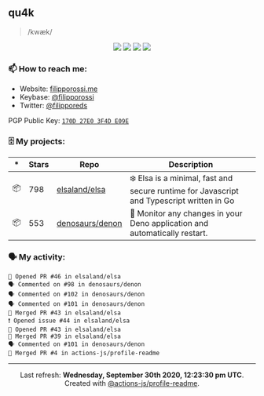 ## qu4k

> /kwæk/

<p align="center">
  <img src="https://img.shields.io/badge/last%20major%20release-aug.%202000-important" />
  <img src="https://img.shields.io/badge/unminified%20size-6%20feet%206%20inches-informational" />
  <img src="https://img.shields.io/badge/vulnerabilities-high-critical" />
  <img src="https://img.shields.io/badge/code%20quality-A%20for%20effort-success" />
</p>

### 📫 How to reach me:

- Website: [filipporossi.me](https://filipporossi.me/)
- Keybase: [@filipporossi](https://keybase.io/filipporossi)
- Twitter: [@filipporeds](https://keybase.io/filipporeds)

PGP Public Key: [`170D 27E0 3F4D E09E`](https://keybase.io/filipporossi/pgp_keys.asc)

### 🗄 My projects:

|*|Stars|Repo|Description|
|---|---|---|---|
| 📦 | 798 | [elsaland/elsa](https://github.com/elsaland/elsa) | ❄️ Elsa is a minimal, fast and secure runtime for Javascript and Typescript written in Go |
| 📦 | 553 | [denosaurs/denon](https://github.com/denosaurs/denon) | 👀 Monitor any changes in your Deno application and automatically restart. |

### 🗣 My activity:

```
💪 Opened PR #46 in elsaland/elsa
🗣 Commented on #98 in denosaurs/denon
🗣 Commented on #102 in denosaurs/denon
🗣 Commented on #101 in denosaurs/denon
🎉 Merged PR #43 in elsaland/elsa
❗️ Opened issue #44 in elsaland/elsa
💪 Opened PR #43 in elsaland/elsa
🎉 Merged PR #39 in elsaland/elsa
🗣 Commented on #101 in denosaurs/denon
🎉 Merged PR #4 in actions-js/profile-readme
```

---

<p align="center">Last refresh: <b>Wednesday, September 30th 2020, 12:23:30 pm UTC</b>. Created with <a href=https://github.com/marketplace/actions/profile-readme>@actions-js/profile-readme</a>.</p>
